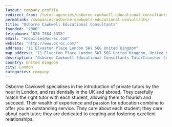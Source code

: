 ```yaml
---
layout: company_profile
redirect_from: /tutor-agencies/osborne-cawkwell-educational-consultants/
permalink: /companies/osborne-cawkwell-educational-consultants/
title: "Osborne Cawkwell Educational Consultants"
founded: "2000"
telephone: "020 7584 5355"
email: "enquiries@oc-ec.com"
website: "http://www.oc-ec.com/"
address: "11 Elvaston Place London SW7 5QG United Kingdom"
map_address: "11 Elvaston Place London SW7 5QG United Kingdom, United Kingdom"
description: "Osborne Cawkwell Educational Consultants TutorCruncher Company Profile"
country: United Kingdom
city: London
categories: company
---
```

Osborne Cawkwell specialises in the introduction of private tutors by the hour in London, and residentially in the UK
and abroad. They carefully match the right tutor with each student, allowing them to flourish and succeed. Their wealth
of experience and passion for education combine to offer you an outstanding service. They care about each student; they
care about each tutor; they are dedicated to creating and fostering excellent relationships.
